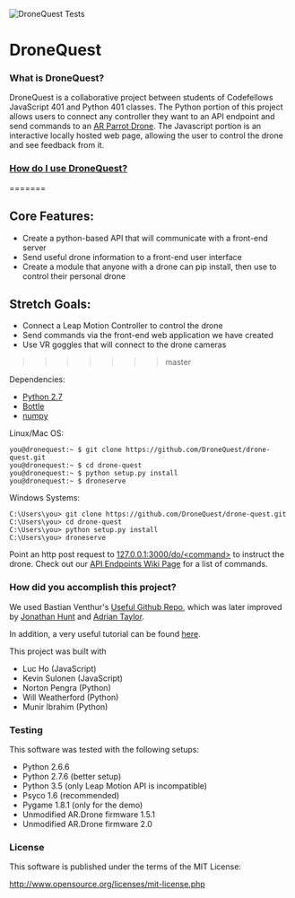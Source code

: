 
![DroneQuest Tests](https://api.travis-ci.org/DroneQuest/drone-quest.svg "Tests are passing! ... right?")

# DroneQuest

### What is DroneQuest?
DroneQuest is a collaborative project between students of Codefellows JavaScript 401 and Python 401 classes.
The Python portion of this project allows users to connect any controller they want to an API endpoint and send commands to an [AR Parrot Drone](http://www.parrot.com/usa/products/ardrone-2/).
The Javascript portion is an interactive locally hosted web page, allowing the user to control the drone and see feedback from it.
### [How do I use DroneQuest?](https://github.com/DroneQuest/drone-quest/wiki)
=======
## Core Features:
- Create a python-based API that will communicate with a front-end server
- Send useful drone information to a front-end user interface
- Create a module that anyone with a drone can pip install, then use to control their personal drone
	
## Stretch Goals:
- Connect a Leap Motion Controller to control the drone
- Send commands via the front-end web application we have created
- Use VR goggles that will connect to the drone cameras 
>>>>>>> master

Dependencies:
- [Python 2.7](https://www.python.org/download/releases/2.7/)
- [Bottle](http://bottlepy.org/docs/dev/index.html)
- [numpy](http://www.numpy.org/)

Linux/Mac OS:
```
you@dronequest:~ $ git clone https://github.com/DroneQuest/drone-quest.git
you@dronequest:~ $ cd drone-quest
you@dronequest:~ $ python setup.py install
you@dronequest:~ $ droneserve
```

Windows Systems:
```
C:\Users\you> git clone https://github.com/DroneQuest/drone-quest.git
C:\Users\you> cd drone-quest
C:\Users\you> python setup.py install
C:\Users\you> droneserve
```

Point an http post request to [127.0.0.1:3000/do/&lt;command&gt;](http://127.0.0.1:3000/do/takeoff) to instruct the drone.
Check out our [API Endpoints Wiki Page](https://github.com/DroneQuest/drone-quest/wiki/API-Endpoints) for a list of commands.


### How did you accomplish this project?
We used Bastian Venthur's [Useful Github Repo](https://github.com/venthur/python-ardrone), which was later
improved by [Jonathan Hunt](https://github.com/jjh42/python-ardrone) and [Adrian Taylor](https://github.com/adetaylor/python-ardrone).

In addition, a very useful tutorial can be found [here](http://www.playsheep.de/drone/).

This project was built with
- Luc Ho (JavaScript)
- Kevin Sulonen (JavaScript)
- Norton Pengra (Python)
- Will Weatherford (Python)
- Munir Ibrahim (Python)

### Testing
This software was tested with the following setups:

  * Python 2.6.6
  * Python 2.7.6 (better setup)
  * Python 3.5 (only Leap Motion API is incompatible)
  * Psyco 1.6 (recommended)
  * Pygame 1.8.1 (only for the demo)
  * Unmodified AR.Drone firmware 1.5.1
  * Unmodified AR.Drone firmware 2.0


### License
This software is published under the terms of the MIT License:

  http://www.opensource.org/licenses/mit-license.php
